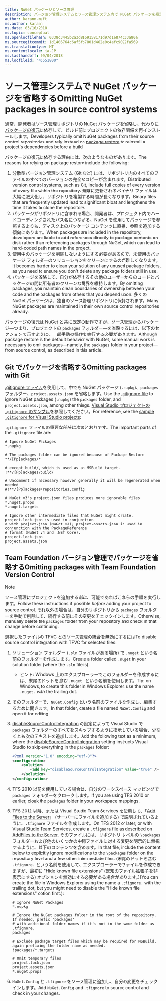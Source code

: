 ```yaml
---
title: NuGet パッケージとソース管理
description: バージョン管理システムとソース管理システム内で NuGet パッケージを処理する方法、git と TFVC でパッケージを省略する方法に関する考慮事項です。
author: karann-msft
ms.author: karann
ms.date: 03/16/2018
ms.topic: conceptual
ms.openlocfilehash: 0338c3445b2a3d8169158171d97d1e874533a80a
ms.sourcegitcommit: 1d1406764c6af5fb7801d462e0c4afc9092fa569
ms.translationtype: HT
ms.contentlocale: ja-JP
ms.lasthandoff: 09/04/2018
ms.locfileid: "43551800"
---
```

# <a name="omitting-nuget-packages-in-source-control-systems"></a><span data-ttu-id="51227-103">ソース管理システムで NuGet パッケージを省略する</span><span class="sxs-lookup"><span data-stu-id="51227-103">Omitting NuGet packages in source control systems</span></span>

<span data-ttu-id="51227-104">通常、開発者はソース管理リポジトリの NuGet パッケージを省略し、代わりに[パッケージの復元](package-restore.md)に依存して、ビルド前にプロジェクトの依存関係を再インストールします。</span><span class="sxs-lookup"><span data-stu-id="51227-104">Developers typically omit NuGet packages from their source control repositories and rely instead on [package restore](package-restore.md) to reinstall a project's dependencies before a build.</span></span>

<span data-ttu-id="51227-105">パッケージの復元に依存する理由には、次のようなものがあります。</span><span class="sxs-lookup"><span data-stu-id="51227-105">The reasons for relying on package restore include the following:</span></span>

1. <span data-ttu-id="51227-106">分散型バージョン管理システム (Git など) には、リポジトリ内のすべてのファイルのすべてのバージョンの完全なコピーが含まれます。</span><span class="sxs-lookup"><span data-stu-id="51227-106">Distributed version control systems, such as Git, include full copies of every version of every file within the repository.</span></span> <span data-ttu-id="51227-107">頻繁に更新されるバイナリ ファイルは大幅に肥大化し、リポジトリを複製する時間が長くなります。</span><span class="sxs-lookup"><span data-stu-id="51227-107">Binary files that are frequently updated lead to significant bloat and lengthens the time it takes to clone the repository.</span></span>
1. <span data-ttu-id="51227-108">パッケージがリポジトリに含まれる場合、開発者は、プロジェクト内でハードコーディングされたパス名につながる、NuGet を使用してパッケージを参照するよりも、ディスク上のパッケージ コンテンツに直接、参照を追加する傾向にあります。</span><span class="sxs-lookup"><span data-stu-id="51227-108">When packages are included in the repository, developers are liable to add references directly to package contents on disk rather than referencing packages through NuGet, which can lead to hard-coded path names in the project.</span></span>
1. <span data-ttu-id="51227-109">使用中のパッケージを削除しないようにする必要があるので、未使用のパッケージ フォルダーのソリューションをクリーンにするのが難しくなります。</span><span class="sxs-lookup"><span data-stu-id="51227-109">It becomes harder to clean your solution of any unused package folders, as you need to ensure you don't delete any package folders still in use.</span></span>
1. <span data-ttu-id="51227-110">パッケージを省略して、自分が依存するその他のユーザーからのコードとパッケージの間に所有者のクリーンな境界を維持します。</span><span class="sxs-lookup"><span data-stu-id="51227-110">By omitting packages, you maintain clean boundaries of ownership between your code and the packages from others that you depend upon.</span></span> <span data-ttu-id="51227-111">多くの NuGet パッケージは、独自のソース管理リポジトリに保持されます。</span><span class="sxs-lookup"><span data-stu-id="51227-111">Many NuGet packages are maintained in their own source control repositories already.</span></span>

<span data-ttu-id="51227-112">パッケージの復元は NuGet と共に既定の動作ですが、ソース管理からパッケージ&mdash;つまり、プロジェクトの `packages` フォルダー&mdash;を省略するには、以下のセクションで示すように、一部手動の操作を実行する必要があります。</span><span class="sxs-lookup"><span data-stu-id="51227-112">Although package restore is the default behavior with NuGet, some manual work is necessary to omit packages&mdash;namely, the `packages` folder in your project&mdash;from source control, as described in this article.</span></span>

## <a name="omitting-packages-with-git"></a><span data-ttu-id="51227-113">Git でパッケージを省略する</span><span class="sxs-lookup"><span data-stu-id="51227-113">Omitting packages with Git</span></span>

<span data-ttu-id="51227-114">[.gitignore ファイル](https://git-scm.com/docs/gitignore)を使用して、中でも NuGet パッケージ (`.nupkg`)、`packages` フォルダー、`project.assets.json` を省略します。</span><span class="sxs-lookup"><span data-stu-id="51227-114">Use the [.gitignore file](https://git-scm.com/docs/gitignore) to ignore NuGet packages (`.nupkg`) the `packages` folder, and `project.assets.json`, among other things.</span></span> <span data-ttu-id="51227-115">[Visual Studio プロジェクトの `.gitignore` のサンプル](https://github.com/github/gitignore/blob/master/VisualStudio.gitignore)を参照してください。</span><span class="sxs-lookup"><span data-stu-id="51227-115">For reference, see the [sample `.gitignore` for Visual Studio projects](https://github.com/github/gitignore/blob/master/VisualStudio.gitignore):</span></span>

<span data-ttu-id="51227-116">`.gitignore` ファイルの重要な部分は次のとおりです。</span><span class="sxs-lookup"><span data-stu-id="51227-116">The important parts of the `.gitignore` file are:</span></span>

```gitignore
# Ignore NuGet Packages
*.nupkg

# The packages folder can be ignored because of Package Restore
**/[Pp]ackages/*

# except build/, which is used as an MSBuild target.
!**/[Pp]ackages/build/

# Uncomment if necessary however generally it will be regenerated when needed
#!**/[Pp]ackages/repositories.config

# NuGet v3's project.json files produces more ignorable files
*.nuget.props
*.nuget.targets

# Ignore other intermediate files that NuGet might create. project.lock.json is used in conjunction
# with project.json (NuGet v3); project.assets.json is used in conjunction with the PackageReference
# format (NuGet v4 and .NET Core).
project.lock.json
project.assets.json
```

## <a name="omitting-packages-with-team-foundation-version-control"></a><span data-ttu-id="51227-117">Team Foundation バージョン管理でパッケージを省略する</span><span class="sxs-lookup"><span data-stu-id="51227-117">Omitting packages with Team Foundation Version Control</span></span>

> [!Note]
> <span data-ttu-id="51227-118">ソース管理にプロジェクトを追加する*前に*、可能であればこれらの手順を実行します。</span><span class="sxs-lookup"><span data-stu-id="51227-118">Follow these instructions if possible *before* adding your project to source control.</span></span> <span data-ttu-id="51227-119">それ以外の場合は、自分のリポジトリから `packages` フォルダーを手動で削除して、続行する前にその変更をチェックインします。</span><span class="sxs-lookup"><span data-stu-id="51227-119">Otherwise, manually delete the `packages` folder from your repository and check in that change before continuing.</span></span>

<span data-ttu-id="51227-120">選択したファイルの TFVC とのソース管理の統合を無効にするには</span><span class="sxs-lookup"><span data-stu-id="51227-120">To disable source control integration with TFVC for selected files:</span></span>

1. <span data-ttu-id="51227-121">ソリューション フォルダー (`.sln` ファイルがある場所) で `.nuget` という名前のフォルダーを作成します。</span><span class="sxs-lookup"><span data-stu-id="51227-121">Create a folder called `.nuget` in your solution folder (where the `.sln` file is).</span></span>
    - <span data-ttu-id="51227-122">ヒント: Windows 上のエクスプローラーでこのフォルダーを作成するには、末尾のドットを*含む* `.nuget.` という名前を使用します。</span><span class="sxs-lookup"><span data-stu-id="51227-122">Tip: on Windows, to create this folder in Windows Explorer, use the name `.nuget.` *with* the trailing dot.</span></span>

1. <span data-ttu-id="51227-123">そのフォルダーで、`NuGet.Config` という名前のファイルを作成し、編集するために開きます。</span><span class="sxs-lookup"><span data-stu-id="51227-123">In that folder, create a file named `NuGet.Config` and open it for editing.</span></span>

1. <span data-ttu-id="51227-124">[disableSourceControlIntegration](../reference/nuget-config-file.md#solution-section) の設定によって Visual Studio で `packages` フォルダーのすべてをスキップするように指示している場合、少なくとも次のテキストを追加します。</span><span class="sxs-lookup"><span data-stu-id="51227-124">Add the following text as a minimum, where the [disableSourceControlIntegration](../reference/nuget-config-file.md#solution-section) setting instructs Visual Studio to skip everything in the `packages` folder:</span></span>

   ```xml
   <?xml version="1.0" encoding="utf-8"?>
   <configuration>
       <solution>
           <add key="disableSourceControlIntegration" value="true" />
       </solution>
   </configuration>
   ```

1. <span data-ttu-id="51227-125">TFS 2010 以前を使用している場合は、自分のワークスペース マッピングで `packages` フォルダーをクロークします。</span><span class="sxs-lookup"><span data-stu-id="51227-125">If you are using TFS 2010 or earlier, cloak the `packages` folder in your workspace mappings.</span></span>

1. <span data-ttu-id="51227-126">TFS 2012 以降、または Visual Studio Team Services を使用して、「[Add Files to the Server](/vsts/tfvc/add-files-server.md?view=vsts#tfignore)」 (サーバーにファイルを追加する) で説明されているように、`.tfignore` ファイルを作成します。</span><span class="sxs-lookup"><span data-stu-id="51227-126">On TFS 2012 or later, or with Visual Studio Team Services, create a `.tfignore` file as described on [AddFiles to the Server](/vsts/tfvc/add-files-server.md?view=vsts#tfignore).</span></span> <span data-ttu-id="51227-127">そのファイルには、リポジトリ レベルの `\packages` フォルダーおよび他のいくつかの中間ファイルに対する変更を明示的に無視するように、以下のコンテンツを含めます。</span><span class="sxs-lookup"><span data-stu-id="51227-127">In that file, include the content below to explicitly ignore modifications to the `\packages` folder on the repository level and a few other intermediate files.</span></span> <span data-ttu-id="51227-128">(末尾のドットを含む `.tfignore.` という名前を使用して、エクスプローラーでファイルを作成できますが、最初に "Hide known file extensions" (既知のファイル拡張子を非表示にする) オプションを無効にする必要がある場合があります。)</span><span class="sxs-lookup"><span data-stu-id="51227-128">(You can create the file in Windows Explorer using the name a `.tfignore.` with the trailing dot, but you might need to disable the "Hide known file extensions" option first.):</span></span>

   ```cli
   # Ignore NuGet Packages
   *.nupkg

   # Ignore the NuGet packages folder in the root of the repository. If needed, prefix 'packages'
   # with additional folder names if it's not in the same folder as .tfignore.   
   packages

   # Exclude package target files which may be required for MSBuild, again prefixing the folder name as needed.
   !packages/*.targets

   # Omit temporary files
   project.lock.json
   project.assets.json
   *.nuget.props
   ```

1. <span data-ttu-id="51227-129">`NuGet.Config` と `.tfignore` をソース管理に追加し、自分の変更をチェックインします。</span><span class="sxs-lookup"><span data-stu-id="51227-129">Add `NuGet.Config` and `.tfignore` to source control and check in your changes.</span></span>
